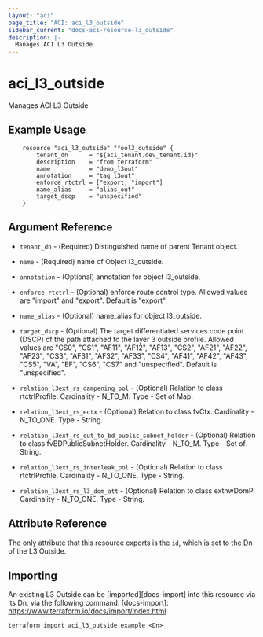```yaml
---
layout: "aci"
page_title: "ACI: aci_l3_outside"
sidebar_current: "docs-aci-resource-l3_outside"
description: |-
  Manages ACI L3 Outside
---
```


# aci_l3_outside

Manages ACI L3 Outside

## Example Usage

```hcl
	resource "aci_l3_outside" "fool3_outside" {
		tenant_dn      = "${aci_tenant.dev_tenant.id}"
		description    = "from terraform"
		name           = "demo_l3out"
		annotation     = "tag_l3out"
		enforce_rtctrl = ["export, "import"]
		name_alias     = "alias_out"
		target_dscp    = "unspecified"
	}
```

## Argument Reference

- `tenant_dn` - (Required) Distinguished name of parent Tenant object.
- `name` - (Required) name of Object l3_outside.
- `annotation` - (Optional) annotation for object l3_outside.
- `enforce_rtctrl` - (Optional) enforce route control type. Allowed values are "import" and "export". Default is "export".
- `name_alias` - (Optional) name_alias for object l3_outside.
- `target_dscp` - (Optional) The target differentiated services code point (DSCP) of the path attached to the layer 3 outside profile. Allowed values are "CS0", "CS1", "AF11", "AF12", "AF13", "CS2", "AF21", "AF22", "AF23", "CS3", "AF31", "AF32", "AF33", "CS4", "AF41", "AF42", "AF43", "CS5", "VA", "EF", "CS6", "CS7" and "unspecified". Default is "unspecified".

- `relation_l3ext_rs_dampening_pol` - (Optional) Relation to class rtctrlProfile. Cardinality - N_TO_M. Type - Set of Map.
- `relation_l3ext_rs_ectx` - (Optional) Relation to class fvCtx. Cardinality - N_TO_ONE. Type - String.
- `relation_l3ext_rs_out_to_bd_public_subnet_holder` - (Optional) Relation to class fvBDPublicSubnetHolder. Cardinality - N_TO_M. Type - Set of String.
- `relation_l3ext_rs_interleak_pol` - (Optional) Relation to class rtctrlProfile. Cardinality - N_TO_ONE. Type - String.
- `relation_l3ext_rs_l3_dom_att` - (Optional) Relation to class extnwDomP. Cardinality - N_TO_ONE. Type - String.

## Attribute Reference

The only attribute that this resource exports is the `id`, which is set to the
Dn of the L3 Outside.

## Importing

An existing L3 Outside can be [imported][docs-import] into this resource via its Dn, via the following command:
[docs-import]: https://www.terraform.io/docs/import/index.html

```
terraform import aci_l3_outside.example <Dn>
```
